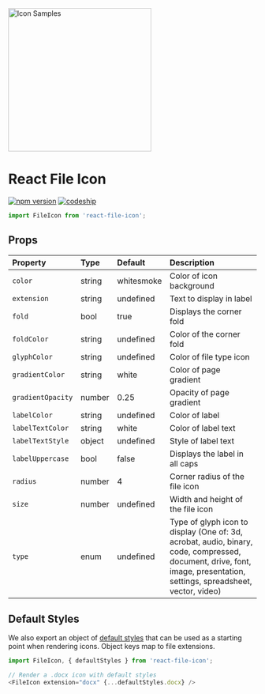<img alt="Icon Samples" src="http://f.cl.ly/items/2r400P33330H0e3T3A1m/react-file-icons.png" width="290">

# React File Icon
[![npm version](https://img.shields.io/npm/v/react-file-icon.svg?style=flat-square)](https://www.npmjs.com/package/react-file-icon)
[![codeship](https://img.shields.io/codeship/39c7ab10-ece5-0135-7954-3244ec35664b/master.svg?style=flat-square)](https://app.codeship.com/projects/270457)

```js
import FileIcon from 'react-file-icon';
```

## Props

| Property          | Type   | Default    | Description                       |
|:---               |:---    |:---        |:---                               |
| `color`           | string | whitesmoke | Color of icon background          |
| `extension`       | string | undefined  | Text to display in label          |
| `fold`            | bool   | true       | Displays the corner fold          |
| `foldColor`       | string | undefined  | Color of the corner fold          |
| `glyphColor`      | string | undefined  | Color of file type icon           |
| `gradientColor`   | string | white      | Color of page gradient            |
| `gradientOpacity` | number | 0.25       | Opacity of page gradient          |
| `labelColor`      | string | undefined  | Color of label                    |
| `labelTextColor`  | string | white      | Color of label text               |
| `labelTextStyle`  | object | undefined  | Style of label text               |
| `labelUppercase`  | bool   | false      | Displays the label in all caps    |
| `radius`          | number | 4          | Corner radius of the file icon    |
| `size`            | number | undefined  | Width and height of the file icon |
| `type`            | enum   | undefined  | Type of glyph icon to display (One of: 3d, acrobat, audio, binary, code, compressed, document, drive, font, image, presentation, settings, spreadsheet, vector, video) |

## Default Styles

We also export an object of [default styles](https://github.com/pixelunion/react-file-icon/blob/master/src/components/defaultStyles/index.js) that can be used as a starting point when rendering icons. Object keys map to file extensions.

```js
import FileIcon, { defaultStyles } from 'react-file-icon';

// Render a .docx icon with default styles
<FileIcon extension="docx" {...defaultStyles.docx} />
```
